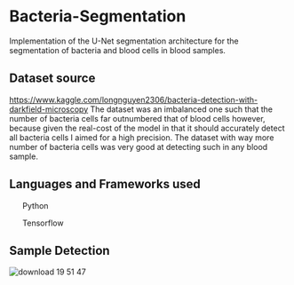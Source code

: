 # Bacteria-Segmentation
Implementation of the U-Net segmentation architecture for the segmentation of bacteria and blood cells in blood samples.

## Dataset source
https://www.kaggle.com/longnguyen2306/bacteria-detection-with-darkfield-microscopy
The dataset was an imbalanced one such that the number of bacteria cells far outnumbered that of blood cells however, because given the real-cost of the model in that it should accurately detect all bacteria cells I aimed for a high precision. The dataset with way more number of bacteria cells was very good at detecting such in any blood sample.

## Languages and Frameworks used
<ol> Python </ol>
<ol> Tensorflow </ol>

## Sample Detection
![download 19 51 47](https://user-images.githubusercontent.com/40724187/148436250-a253c53a-12f8-4340-9956-e8fd5456ed6a.png)

